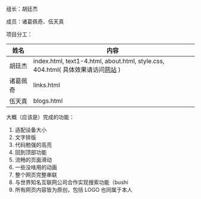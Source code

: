 组长：胡廷杰

成员：诸葛佩奇、伍天真

项目分工：

| 姓名     | 内容                                                         |
| -------- | ------------------------------------------------------------ |
| 胡廷杰   | index.html, text1-4.html, about.html, style.css, 404.html( 具体效果请访问[网站](https:htmlworking.aisaka.cc/) ) |
| 诸葛佩奇 | links.html                                                   |
| 伍天真   | blogs.html                                                   |

大概（应该是）完成的功能：

1. 适配设备大小
2. 文字排版
3. 代码勉强的高亮
4. 回到顶部功能
5. 流畅的页面滑动
6. 一些没啥用的动画
7. 整个网页完整串联
8. 与世界知名互联网公司合作实现搜索功能（bushi
9. 所有网页内容皆为原创，包括 LOGO 也同属于本人
